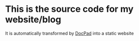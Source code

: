 # This is the source code for my website/blog

It is automatically transformed by [DocPad](http://github.com/balupton/docpad) into a static website

